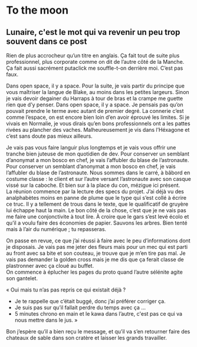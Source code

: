 # To the moon
## Lunaire, c'est le mot qui va revenir un peu trop souvent dans ce post

Rien de plus accrocheur qu’un titre en anglais. Ça fait tout de suite plus professionnel, plus corporate comme on dit de l’autre côté de la Manche. Ça fait aussi sacrément putaclick me souffle-t-on derrière moi. C’est pas faux.

Dans open space, il y a space. Pour la suite, je vais partir du principe que vous maîtriser la langue de Blake, au moins dans les petites largeurs. Sinon je vais devoir degainer du Harraps à tour de bras et la crampe me guette rien que d’y penser. 
Dans open space, il y a space. Je pensais pas qu’on pouvait prendre le terme avec autant de premier degré. La connerie c’est comme l’espace, on est encore bien loin d’en avoir éprouvé les limites. Si je vivais en Normalie, je vous dirais qu’en bons professionnels ont a les pattes rivées au plancher des vaches. Malheureusement je vis dans l’Héxagone et c’est sans doute pas mieux ailleurs.

Je vais pas vous faire languir plus longtemps et je vais vous offrir une tranche bien juteuse de mon quotidien de dev. Pour conserver un semblant d’anonymat a mon bosco en chef, je vais l’affubler du blase de l’astronaute. Pour conserver un semblant d’anonymat a mon bosco en chef, je vais l’affubler du blase de l’astronaute. Nous sommes dans le carré, à bâbord en costume classe : le client et sur l’autre versant l’astronaute avec son casque vissé sur la caboche. Et bien sur à la place du con, mézigue ici présent.    
La réunion commence par la lecture des specs du projet. J’ai déjà vu des analphabètes moins en panne de plume que le type qui s’est collé à écrire ce truc. Il y a tellement de trous dans le texte, que le qualificatif de gruyère lui échappe haut la main. Le bon côté de la chose, c’est que je ne vais pas me faire une conjonctivite à tout lire. À croire que le gars s’est levé écolo et qu’il a voulu faire des économies de papier. Sauvons les arbres. Bien tenté mais à l’air du numérique ; tu repasseras.  

On passe en revue, ce que j’ai réussi à faire avec le peu d’informations dont je disposais. Je vais pas me jeter des fleurs mais pour un mec qui est parti au front avec sa bite et son couteau, je trouve que je m’en tire pas mal. Je vais pas demander la golden cross mais je me dis que ça ferait classe de plastronner avec ça cloué au buffet.   
On commence à éplucher les pages du proto quand l’autre sélénite agite son gantelet. 

« Oui mais tu n’as pas repris ce qui existait déjà ?   
- Je te rappelle que c’était buggé, donc j’ai préférer corriger ça.   
- Je suis pas sur qu’il fallait perdre du temps avec ça …   
- 5 minutes chrono en main et le kawa dans l’autre, c'est pas ce qui va nous mettre dans le jus. »

Bon j’espère qu’il a bien reçu le message, et qu’il va s’en retourner faire des chateaux de sable dans son cratère et laisser les grands travailler.
